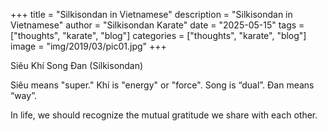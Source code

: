 +++
title = "Silkisondan in Vietnamese"
description = "Silkisondan in Vietnamese"
author = "Silkisondan Karate"
date = "2025-05-15"
tags = ["thoughts", "karate", "blog"]
categories = ["thoughts", "karate", "blog"]
image = "img/2019/03/pic01.jpg"
+++

Siêu Khí Song Đan (Silkisondan)

Siêu means "super." Khí is "energy" or "force". Song is “dual”. Đan means “way”.



In life, we should recognize the mutual gratitude we share with each other.
